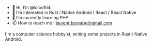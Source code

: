 - 👋 Hi, I’m @loloof64
- 👀 I’m interested in Rust / Native Android / React / React Native
- 🌱 I’m currently learning PHP
- 📫 How to reach me : laurent.bernabe@gmail.com

I'm a computer science hobbyist, writing some projects in Rust / Native Android.
